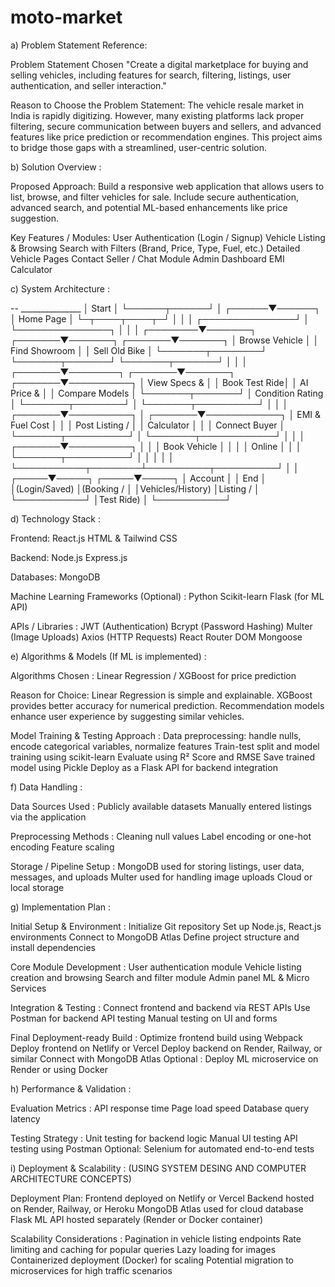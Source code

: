# moto-market
a) Problem Statement Reference:

Problem Statement Chosen
"Create a digital marketplace for buying and selling vehicles, including features for search, filtering, listings, user authentication, and seller interaction."

Reason to Choose the Problem Statement:
The vehicle resale market in India is rapidly digitizing. However, many existing platforms lack proper filtering, secure communication between buyers and sellers, and advanced features like price prediction or recommendation engines. This project aims to bridge those gaps with a streamlined, user-centric solution.

b) Solution Overview :

Proposed Approach:
Build a responsive web application that allows users to list, browse, and filter vehicles for sale. Include secure authentication, advanced search, and potential ML-based enhancements like price suggestion.

Key Features / Modules:
User Authentication (Login / Signup)
Vehicle Listing & Browsing
Search with Filters (Brand, Price, Type, Fuel, etc.)
Detailed Vehicle Pages
Contact Seller / Chat Module
Admin Dashboard
EMI Calculator

c) System Architecture : 

   --                     _______________
                          │    Start    │
                          └──────┬──────┘
                                 │
                          ┌──────▼──────┐
                          │  Home Page  │
                          └─┬────┬────┬─┘
                            │    │    │
            ┌───────────────┘    │    └───────────────┐
            │                    │                    │
   ┌────────▼───────┐    ┌───────▼───────┐    ┌───────▼───────┐
   │ Browse Vehicle │    │ Find Showroom │    │ Sell Old Bike │
   └───────┬────────┘    └───────┬───────┘    └───────┬───────┘
           │                    │                    │
   ┌───────▼────────┐   ┌───────▼───────┐    ┌───────▼──────────┐
   │ View Specs &    │   │ Book Test Ride│    │ AI Price &       │
   │ Compare Models  │   └───────┬───────┘    │ Condition Rating │
   └───────┬────────┘           │             └───────┬──────────┘
           │                    │                     │
   ┌───────▼──────────┐         │             ┌───────▼────────────┐
   │ EMI & Fuel Cost  │         │             │ Post Listing /      │
   │ Calculator       │         │             │ Connect Buyer       │
   └───────┬──────────┘         │             └───────┬────────────┘
           │                    │                     │
   ┌───────▼──────────┐         │                     │
   │ Book Vehicle     │         │                     │
   │ Online           │         │                     │
   └───────┬──────────┘         │                     │
           │                    │                     │
           └───────────┬────────┴──────────┬──────────┘
                       │                   │
                 ┌─────▼─────┐       ┌─────▼─────┐
                 │  Account  │       │   End     │
                 │(Login/Saved)      │(Booking / │
                 │Vehicles/History)  │Listing /  │
                 └───────────┘       │Test Ride) │
                                     └───────────┘

d) Technology Stack :

Frontend:
React.js
HTML & Tailwind CSS

Backend:
Node.js
Express.js

Databases:
MongoDB 

Machine Learning Frameworks (Optional) :
Python
Scikit-learn
Flask (for ML API)

APIs / Libraries :
JWT (Authentication)
Bcrypt (Password Hashing)
Multer (Image Uploads)
Axios (HTTP Requests)
React Router DOM
Mongoose

e) Algorithms & Models (If ML is implemented) :

Algorithms Chosen :
Linear Regression / XGBoost for price prediction

Reason for Choice:
Linear Regression is simple and explainable. XGBoost provides better accuracy for numerical prediction. Recommendation models enhance user experience by suggesting similar vehicles.

Model Training & Testing Approach :
Data preprocessing: handle nulls, encode categorical variables, normalize features
Train-test split and model training using scikit-learn
Evaluate using R² Score and RMSE
Save trained model using Pickle
Deploy as a Flask API for backend integration

f) Data Handling :

Data Sources Used :
Publicly available datasets 
Manually entered listings via the application

Preprocessing Methods :
Cleaning null values
Label encoding or one-hot encoding
Feature scaling 

Storage / Pipeline Setup :
MongoDB used for storing listings, user data, messages, and uploads
Multer used for handling image uploads
Cloud or local storage

g) Implementation Plan :

Initial Setup & Environment :
Initialize Git repository
Set up Node.js, React.js environments
Connect to MongoDB Atlas
Define project structure and install dependencies

Core Module Development :
User authentication module
Vehicle listing creation and browsing
Search and filter module
Admin panel
ML & Micro Services

Integration & Testing :
Connect frontend and backend via REST APIs
Use Postman for backend API testing
Manual testing on UI and forms

Final Deployment-ready Build :
Optimize frontend build using Webpack
Deploy frontend on Netlify or Vercel
Deploy backend on Render, Railway, or similar
Connect with MongoDB Atlas
Optional : Deploy ML microservice on Render or using Docker

h) Performance & Validation :

Evaluation Metrics :
API response time
Page load speed
Database query latency

Testing Strategy :
Unit testing for backend logic 
Manual UI testing
API testing using Postman
Optional: Selenium for automated end-to-end tests

i) Deployment & Scalability : (USING SYSTEM DESING AND COMPUTER ARCHITECTURE CONCEPTS)

Deployment Plan:
Frontend deployed on Netlify or Vercel
Backend hosted on Render, Railway, or Heroku
MongoDB Atlas used for cloud database
Flask ML API hosted separately (Render or Docker container)

Scalability Considerations :
Pagination in vehicle listing endpoints
Rate limiting and caching for popular queries
Lazy loading for images
Containerized deployment (Docker) for scaling
Potential migration to microservices for high traffic scenarios
